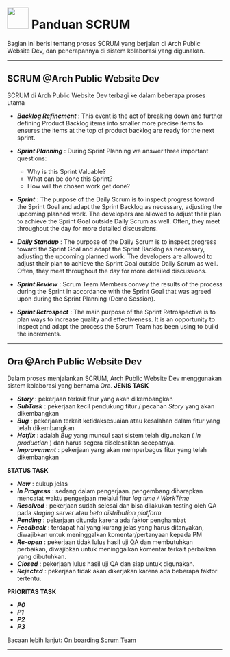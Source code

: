 # <img src="https://media.giphy.com/media/mGcNjsfWAjY5AEZNw6/giphy.gif" width="50"> Panduan SCRUM

Bagian ini berisi tentang proses SCRUM yang berjalan di Arch Public Website Dev, dan penerapannya di sistem kolaborasi yang digunakan.

---

## SCRUM @Arch Public Website Dev

SCRUM di Arch Public Website Dev terbagi ke dalam beberapa proses utama

- **_Backlog Refinement_** : This event is the act of breaking down and further defining Product Backlog items into smaller more precise items to ensures the items at the top of product backlog are ready for the next sprint.
- **_Sprint Planning_** : During Sprint Planning we answer three important questions:

  - Why is this Sprint Valuable?
  - What can be done this Sprint?
  - How will the chosen work get done?

- **_Sprint_** : The purpose of the Daily Scrum is to inspect progress toward the Sprint Goal and adapt the Sprint Backlog as necessary, adjusting the upcoming planned work. The developers are allowed to adjust their plan to achieve the Sprint Goal outside Daily Scrum as well. Often, they meet throughout the day for more detailed discussions.
- **_Daily Standup_** : The purpose of the Daily Scrum is to inspect progress toward the Sprint Goal and adapt the Sprint Backlog as necessary, adjusting the upcoming planned work. The developers are allowed to adjust their plan to achieve the Sprint Goal outside Daily Scrum as well. Often, they meet throughout the day for more detailed discussions.
- **_Sprint Review_** : Scrum Team Members convey the results of the process during the Sprint in accordance with the Sprint Goal that was agreed upon during the Sprint Planning (Demo Session).
- **_Sprint Retrospect_** : The main purpose of the Sprint Retrospective is to plan ways to increase quality and effectiveness. It is an opportunity to inspect and adapt the process the Scrum Team has been using to build the
increments.

---

## Ora @Arch Public Website Dev

Dalam proses menjalankan SCRUM, Arch Public Website Dev menggunakan sistem kolaborasi yang bernama Ora.
**JENIS TASK**

- _**Story**_ : pekerjaan terkait fitur yang akan dikembangkan
- _**SubTask**_ : pekerjaan kecil pendukung fitur / pecahan _Story_ yang akan dikembangkan
- _**Bug**_ : pekerjaan terkait ketidaksesuaian atau kesalahan dalam fitur yang telah dikembangkan
- _**Hotfix**_ : adalah _Bug_ yang muncul saat sistem telah digunakan ( _in production_ ) dan harus segera diselesaikan secepatnya.
- _**Improvement**_ : pekerjaan yang akan memperbagus fitur yang telah dikembangkan

**STATUS TASK**

- _**New**_ : cukup jelas
- _**In Progress**_ : sedang dalam pengerjaan. pengembang diharapkan mencatat waktu pengerjaan melalui fitur _log time / WorkTime_
- _**Resolved**_ : pekerjaan sudah selesai dan bisa dilakukan testing oleh QA pada _staging server_ atau _beta distribution platform_
- _**Pending**_ : pekerjaan ditunda karena ada faktor penghambat
- _**Feedback**_ : terdapat hal yang kurang jelas yang harus ditanyakan, diwajibkan untuk meninggalkan komentar/pertanyaan kepada PM
- _**Re-open**_ : pekerjaan tidak lulus hasil uji QA dan membutuhkan perbaikan, diwajibkan untuk meninggalkan komentar terkait perbaikan yang dibutuhkan.
- _**Closed**_ : pekerjaan lulus hasil uji QA dan siap untuk digunakan.
- _**Rejected**_ : pekerjaan tidak akan dikerjakan karena ada beberapa faktor tertentu.

**PRIORITAS TASK**

- _**P0**_
- _**P1**_
- _**P2**_
- _**P3**_

Bacaan lebih lanjut: [On boarding Scrum Team](https://drive.google.com/file/d/1AQRMbmMKXbarZWmPWQEsL7fEDuB6CAie/view?usp=sharing)

---
